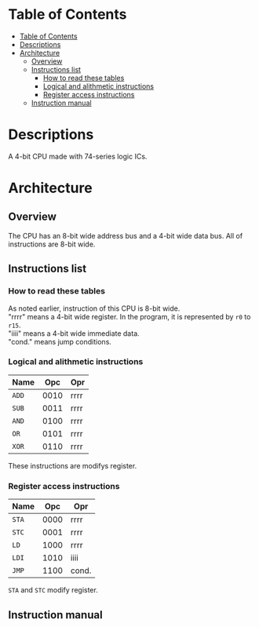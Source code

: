 # Table of Contents
- [Table of Contents](#table-of-contents)
- [Descriptions](#descriptions)
- [Architecture](#architecture)
  - [Overview](#overview)
  - [Instructions list](#instructions-list)
    - [How to read these tables](#how-to-read-these-tables)
    - [Logical and alithmetic instructions](#logical-and-alithmetic-instructions)
    - [Register access instructions](#register-access-instructions)
  - [Instruction manual](#instruction-manual)

# Descriptions
A 4-bit CPU made with 74-series logic ICs.
# Architecture
## Overview
The CPU has an 8-bit wide address bus and a 4-bit wide data bus.
All of instructions are 8-bit wide.
## Instructions list
### How to read these tables
As noted earlier, instruction of this CPU is 8-bit wide.   
"rrrr" means a 4-bit wide register. In the program, it is represented by ```r0``` to ```r15```.    
"iiii" means a 4-bit wide immediate data.    
"cond." means jump conditions.
### Logical and alithmetic instructions
| Name      | Opc  | Opr  |
| --------- | ---- | ---- |
| ```ADD``` | 0010 | rrrr |
| ```SUB``` | 0011 | rrrr |
| ```AND``` | 0100 | rrrr |
| ```OR```  | 0101 | rrrr |
| ```XOR``` | 0110 | rrrr |
These instructions are modifys register.
### Register access instructions
| Name      | Opc  | Opr   |
| --------- | ---- | ----- |
| ```STA``` | 0000 | rrrr  |
| ```STC``` | 0001 | rrrr  |
| ```LD```  | 1000 | rrrr  |
| ```LDI``` | 1010 | iiii  |
| ```JMP``` | 1100 | cond. |
```STA``` and ```STC``` modify register.    
## Instruction manual
